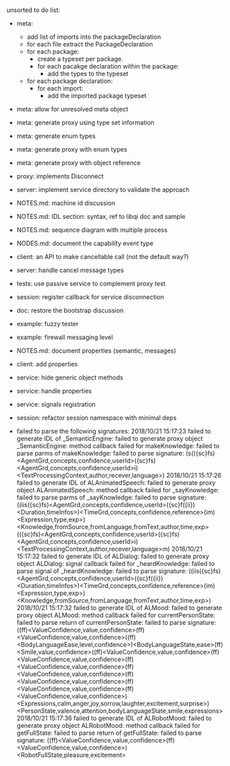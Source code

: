unsorted to do list:
- meta:
    - add list of imports into the packageDeclaration
    - for each file extract the PackageDeclaration
    - for each package:
        - create a typeset per package.
        - for each pacakge declaration within the package:
            - add the types to the typeset
    - for each package declaration:
        - for each import:
            - add the imported package typeset
- meta: allow for unresolved meta object
- meta: generate proxy using type set information
- meta: generate enum types
- meta: generate proxy with enum types
- meta: generate proxy with object reference
- proxy: implements Disconnect
- server: implement service directory to validate the approach
- NOTES.md: machine id discussion
- NOTES.md: IDL section: syntax, ref to libqi doc and sample
- NOTES.md: sequence diagram with multiple process
- NODES.md: document the capability event type
- client: an API to make cancellable call (not the default way?)
- server: handle cancel message types
- tests: use passive service to complement proxy test
- session: register callback for service disconnection
- doc: restore the bootstrap discussion
- example: fuzzy tester
- example: firewall messaging level
- NOTES.md: document properties (semantic, messages)
- client: add properties
- service: hide generic object methods
- service: handle properties
- service: signals registration
- session: refactor session namespace with minimal deps

- failed to parse the following signatures:
    2018/10/21 15:17:23 failed to generate IDL of _SemanticEngine: failed to generate proxy object _SemanticEngine: method callback failed for makeKnowledge: failed to parse parms of makeKnowledge: failed to parse signature: (s(({sc}fs)<AgentGrd,concepts,confidence,userId>({sc}fs)<AgentGrd,concepts,confidence,userId>i)<TextProcessingContext,author,recever,language>)
    2018/10/21 15:17:26 failed to generate IDL of ALAnimatedSpeech: failed to generate proxy object ALAnimatedSpeech: method callback failed for _sayKnowledge: failed to parse parms of _sayKnowledge: failed to parse signature: ((iis({sc}fs)<AgentGrd,concepts,confidence,userId>({sc}f({ii})<Duration,timeInfos>)<TimeGrd,concepts,confidence,reference>(im)<Expression,type,exp>)<Knowledge,fromSource,fromLanguage,fromText,author,time,exp>(({sc}fs)<AgentGrd,concepts,confidence,userId>({sc}fs)<AgentGrd,concepts,confidence,userId>i)<TextProcessingContext,author,recever,language>m)
    2018/10/21 15:17:32 failed to generate IDL of ALDialog: failed to generate proxy object ALDialog: signal callback failed for _heardKnowledge: failed to parse signal of _heardKnowledge: failed to parse signature: ((iis({sc}fs)<AgentGrd,concepts,confidence,userId>({sc}f({ii})<Duration,timeInfos>)<TimeGrd,concepts,confidence,reference>(im)<Expression,type,exp>)<Knowledge,fromSource,fromLanguage,fromText,author,time,exp>)
    2018/10/21 15:17:32 failed to generate IDL of ALMood: failed to generate proxy object ALMood: method callback failed for currentPersonState: failed to parse return of currentPersonState: failed to parse signature: ((ff)<ValueConfidence<float>,value,confidence>(ff)<ValueConfidence<float>,value,confidence>((ff)<BodyLanguageEase,level,confidence>)<BodyLanguageState,ease>(ff)<Smile,value,confidence>((ff)<ValueConfidence<float>,value,confidence>(ff)<ValueConfidence<float>,value,confidence>(ff)<ValueConfidence<float>,value,confidence>(ff)<ValueConfidence<float>,value,confidence>(ff)<ValueConfidence<float>,value,confidence>(ff)<ValueConfidence<float>,value,confidence>(ff)<ValueConfidence<float>,value,confidence>)<Expressions,calm,anger,joy,sorrow,laughter,excitement,surprise>)<PersonState,valence,attention,bodyLanguageState,smile,expressions>
    2018/10/21 15:17:36 failed to generate IDL of ALRobotMood: failed to generate proxy object ALRobotMood: method callback failed for getFullState: failed to parse return of getFullState: failed to parse signature: ((ff)<ValueConfidence<float>,value,confidence>(ff)<ValueConfidence<float>,value,confidence>)<RobotFullState,pleasure,excitement>
